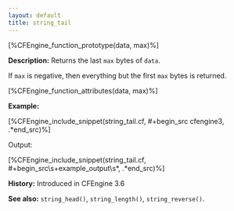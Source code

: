```yaml
---
layout: default
title: string_tail
---
```


[%CFEngine_function_prototype(data, max)%]

**Description:** Returns the last `max` bytes of `data`.

If `max` is negative, then everything but the first `max` bytes is returned.

[%CFEngine_function_attributes(data, max)%]

**Example:**

[%CFEngine_include_snippet(string_tail.cf, #\+begin_src cfengine3, .*end_src)%]

Output:

[%CFEngine_include_snippet(string_tail.cf, #\+begin_src\s+example_output\s*, .*end_src)%]

**History:** Introduced in CFEngine 3.6

**See also:** `string_head()`, `string_length()`, `string_reverse()`.
